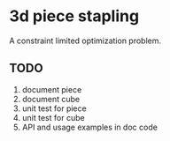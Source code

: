 # 3d piece stapling

A constraint limited optimization problem.

## TODO

1. document piece
2. document cube
3. unit test for piece
4. unit test for cube
5. API and usage examples in doc code
